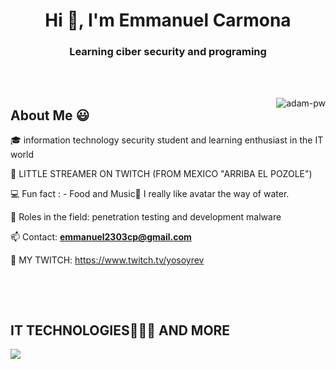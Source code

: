 <h1 align="center">Hi 👋, I'm Emmanuel Carmona</h1>
<h3 align="center">Learning ciber security and programing</h3>

<br>


<br>

<p><img align="right" src="https://github.com/Adam-pw/Adam-pw/blob/main/animation_500_kxa883sd.gif" alt="adam-pw" /></p>

<h2>About Me 😃</h2>
<!--Intro start-->

<p align="left">
🎓 information technology security student and learning enthusiast in the IT world

🎥 LITTLE STREAMER ON TWITCH (FROM MEXICO "ARRIBA EL POZOLE")

💻 Fun fact : - Food and Music🎵 I really like avatar the way of water.

📝 Roles in the field: penetration testing and development malware

📫 Contact: **emmanuel2303cp@gmail.com**

🎥 MY TWITCH: https://www.twitch.tv/yosoyrev



<br>


</p>

<br>

<h2 >IT TECHNOLOGIES👨🏻‍💻 AND MORE</h2>
<!--tech stack icons-->
<p align="left">
  <a href="https://skillicons.dev">
    <img src="https://skillicons.dev/icons?i=aws,vscode,linux,git,github,python,postman,docker,js,php,go,kotlin,android" />
  </a>
</p>
<br>





      


